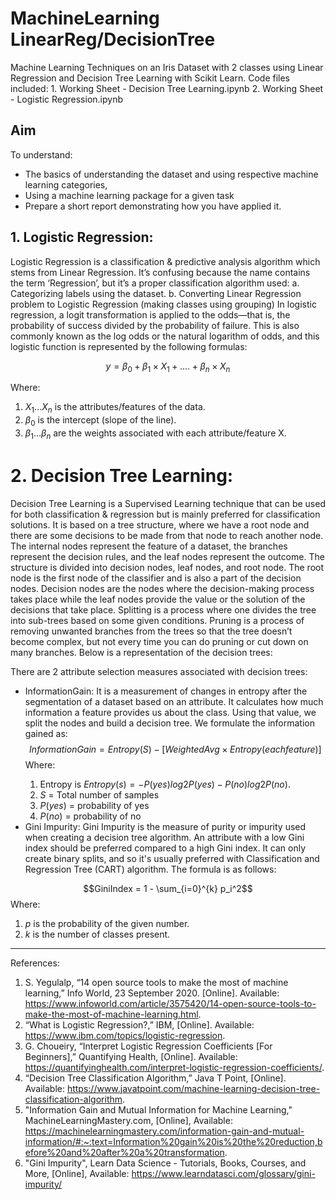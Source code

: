 # MachineLearning LinearReg/DecisionTree
 Machine Learning Techniques on an Iris Dataset with 2 classes using Linear Regression and Decision Tree Learning with Scikit Learn.
 Code files included:
    1. Working Sheet - Decision Tree Learning.ipynb
    2. Working Sheet - Logistic Regression.ipynb

## Aim
To understand:
- The basics of understanding the dataset and using respective machine learning categories,
- Using a machine learning package for a given task
- Prepare a short report demonstrating how you have applied it.


## 1. Logistic Regression: 
Logistic Regression is a classification & predictive analysis algorithm which stems from Linear Regression. It’s confusing because the name contains the term ‘Regression’, but it’s a proper classification algorithm used:
a. Categorizing labels using the dataset.
b. Converting Linear Regression problem to Logistic Regression (making classes using grouping)
In logistic regression, a logit transformation is applied to the odds—that is, the probability of success divided by the probability of failure. This is also commonly known as the log odds or the natural logarithm of odds, and this logistic function is represented by the following formulas:

$$ y = \beta_0 + \beta_1 \times X_1 + .... + \beta_n \times X_n$$

Where:
1. $X_1 ... X_n$ is the attributes/features of the data.
2. $\beta_0$ is the intercept (slope of the line).
3. $\beta_1 ... \beta_n$ are the weights associated with each attribute/feature X.


# 2. Decision Tree Learning: 
Decision Tree Learning is a Supervised Learning technique that can be used for both classification & regression but is mainly preferred for classification solutions. It is based on a tree structure, where we have a root node and there are some decisions to be made from that node to reach another node. The internal nodes represent the feature of a dataset, the branches represent the decision rules, and the leaf nodes represent the outcome.
The structure is divided into decision nodes, leaf nodes, and root node. The root node is the first node of the classifier and is also a part of the decision nodes. Decision nodes are the nodes where the decision-making process takes place while the leaf nodes provide the value or the solution of the decisions that take place. Splitting is a process where one divides the tree into sub-trees based on some given conditions. Pruning is a process of removing unwanted branches from the trees so that the tree doesn’t become complex, but not every time you can do pruning or cut down on many branches. Below is a representation of the decision trees:

There are 2 attribute selection measures associated with decision trees:
- InformationGain: It is a measurement of changes in entropy after the segmentation of a dataset based on an attribute. It calculates how much information a feature provides us about the class. Using that value, we split the nodes and build a decision tree. We formulate the information gained as:
$$Information Gain = Entropy(S) -  [Weighted Avg \times Entropy(each feature)]$$ 
Where:
   1. Entropy is $Entropy(s) = -P(yes)log2 P(yes)- P(no) log2 P(no)$.
   2. $S$ = Total number of samples
   3. $P(yes)$ = probability of yes
   4. $P(no)$ = probability of no

- <Link>Gini Impurity: Gini Impurity is the measure of purity or impurity used when creating a decision tree algorithm. An attribute with a low Gini index should be preferred compared to a high Gini index. It can only create binary splits, and so it's usually preferred with Classification and Regression Tree (CART) algorithm. The formula is as follows:
$$GiniIndex = 1 - \sum_{i=0}^{k} p_i^2$$
Where:
   1. $p$ is the probability of the given number.
   2. $k$ is the number of classes present.

---
References:
1. S. Yegulalp, “14 open source tools to make the most of machine learning,” Info World, 23 September 2020. [Online]. Available: https://www.infoworld.com/article/3575420/14-open-source-tools-to-make-the-most-of-machine-learning.html.
2. “What is Logistic Regression?,” IBM, [Online]. Available: https://www.ibm.com/topics/logistic-regression.
3. G. Choueiry, “Interpret Logistic Regression Coefficients [For Beginners],” Quantifying Health, [Online]. Available: https://quantifyinghealth.com/interpret-logistic-regression-coefficients/.
4. “Decision Tree Classification Algorithm,” Java T Point, [Online]. Available: https://www.javatpoint.com/machine-learning-decision-tree-classification-algorithm.
5. "Information Gain and Mutual Information for Machine Learning," MachineLearningMastery.com, [Online], Available: https://machinelearningmastery.com/information-gain-and-mutual-information/#:~:text=Information%20gain%20is%20the%20reduction,before%20and%20after%20a%20transformation.
6. "Gini Impurity", Learn Data Science - Tutorials, Books, Courses, and More, [Online], Available: https://www.learndatasci.com/glossary/gini-impurity/

